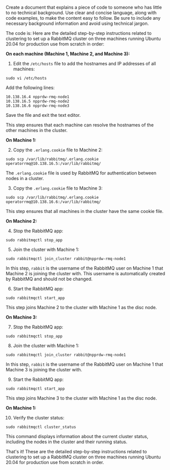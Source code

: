 Create a document that explains a piece of code to someone who has little to no technical background. Use clear and concise language, along with code examples, to make the content easy to follow. Be sure to include any necessary background information and avoid using technical jargon.

The code is: Here are the detailed step-by-step instructions related to clustering to set up a RabbitMQ cluster on three machines running Ubuntu 20.04 for production use from scratch in order:

**On each machine (Machine 1, Machine 2, and Machine 3):**

1. Edit the `/etc/hosts` file to add the hostnames and IP addresses of all machines:
```
sudo vi /etc/hosts
```
Add the following lines:
```
10.138.16.4 npprdw-rmq-node1
10.138.16.5 npprdw-rmq-node2
10.138.16.6 npprdw-rmq-node3
```
Save the file and exit the text editor.

This step ensures that each machine can resolve the hostnames of the other machines in the cluster.

**On Machine 1:**

2. Copy the `.erlang.cookie` file to Machine 2:
```
sudo scp /var/lib/rabbitmq/.erlang.cookie operatorrmq@10.138.16.5:/var/lib/rabbitmq/
```

The `.erlang.cookie` file is used by RabbitMQ for authentication between nodes in a cluster.

3. Copy the `.erlang.cookie` file to Machine 3:
```
sudo scp /var/lib/rabbitmq/.erlang.cookie operatorrmq@10.138.16.6:/var/lib/rabbitmq/
```

This step ensures that all machines in the cluster have the same cookie file.

**On Machine 2:**

4. Stop the RabbitMQ app:
```
sudo rabbitmqctl stop_app
```

5. Join the cluster with Machine 1:
```
sudo rabbitmqctl join_cluster rabbit@npprdw-rmq-node1
```

In this step, `rabbit` is the username of the RabbitMQ user on Machine 1 that Machine 2 is joining the cluster with. This username is automatically created by RabbitMQ and should not be changed.

6. Start the RabbitMQ app:
```
sudo rabbitmqctl start_app
```

This step joins Machine 2 to the cluster with Machine 1 as the disc node.

**On Machine 3:**

7. Stop the RabbitMQ app:
```
sudo rabbitmqctl stop_app
```

8. Join the cluster with Machine 1:
```
sudo rabbitmqctl join_cluster rabbit@npprdw-rmq-node1
```

In this step, `rabbit` is the username of the RabbitMQ user on Machine 1 that Machine 3 is joining the cluster with.

9. Start the RabbitMQ app:
```
sudo rabbitmqctl start_app
```

This step joins Machine 3 to the cluster with Machine 1 as the disc node.

**On Machine 1:**

10. Verify the cluster status:
```
sudo rabbitmqctl cluster_status
```

This command displays information about the current cluster status, including the nodes in the cluster and their running status.

That's it! These are the detailed step-by-step instructions related to clustering to set up a RabbitMQ cluster on three machines running Ubuntu 20.04 for production use from scratch in order.
